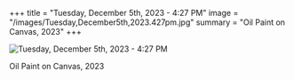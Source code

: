 +++
title = "Tuesday, December 5th, 2023 - 4:27 PM"
image = "/images/Tuesday,December5th,2023.427pm.jpg"
summary = "Oil Paint on Canvas, 2023"
+++

![Tuesday, December 5th, 2023 - 4:27 PM](/images/Tuesday,December5th,2023.427pm.jpg)

Oil Paint on Canvas, 2023
